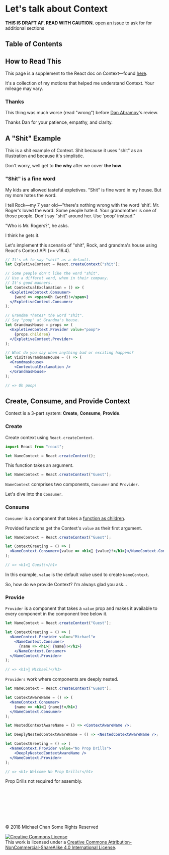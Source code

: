 # Let's talk about Context

**THIS IS DRAFT AF. READ WITH CAUTION.**
[open an issue](https://github.com/learnreact/reactcontext.com) to ask for for additional sections

## Table of Contents

## How to Read This

This page is a supplement to the React doc on Context—found [here](https://reactjs.org/docs/context.html).

It's a collection of my motions that helped me understand Context.
Your mileage may vary.

### Thanks

This thing was much worse (read "wrong") before [Dan Abramov](https://twitter.com/dan_abramov/)'s review.

Thanks Dan for your patience, empathy, and clarity.

## A "Shit" Example

This is a shit example of Context.
Shit because it uses "shit" as an illustration and because it's simplistic.

Don't worry, well get to **the why** after we cover **the how**.

### "Shit" is a fine word

My kids are allowed tasteful expletives.
"Shit" is fine word in my house.
But my mom hates the word.

I tell Rock—my 7 year old—"there's nothing wrong with the word 'shit'.
Mr. Roger's loved the word.
Some people hate it.
Your grandmother is one of those people.
Don't say "shit" around her.
Use 'poop' instead."

"Who is Mr. Rogers?", he asks.

I think he gets it.

Let's implement this scenario of "shit", Rock, and grandma's house using React's Context API (>= v16.4).

```jsx
// It's ok to say "shit" as a default.
let ExpletiveContext = React.createContext("shit");

// Some people don't like the word "shit".
// Use a differnt word, when in their company.
// It's good manners.
let ContextualExclamation = () => (
  <ExpletiveContext.Consumer>
    {word => <span>Oh {word}!</span>}
  </ExpletiveContext.Consumer>
);

// Grandma *hates* the word "shit".
// Say "poop" at Grandma's house.
let GrandmasHouse = props => (
  <ExpletiveContext.Provider value="poop">
    {props.children}
  </ExpletiveContext.Provider>
);

// What do you say when anything bad or exciting happens?
let VisitToGrandmasHouse = () => (
  <GrandmasHouse>
    <ContextualExclamation />
  </GrandmasHouse>
);

// => Oh poop!
```

## Create, Consume, and Provide Context

Context is a 3-part system:
**Create**, **Consume**, **Provide**.

### Create

Create context using `React.createContext`.

```jsx
import React from "react";

let NameContext = React.createContext();
```

This function takes an argument.

```jsx
let NameContext = React.createContext("Guest");
```

`NameContext` comprises two components, `Consumer` and `Provider`.

Let's dive into the `Consumer`.

### Consume

`Consumer` is a component that takes a [function as children](https://reactpatterns.com/#render-callback).

Provided functions get the Context's `value` as their first argument.

```jsx
let NameContext = React.createContext("Guest");

let ContextGreeting = () => (
  <NameContext.Consumer>{value => <h1>👋 {value}!</h1>}</NameContext.Consumer>
);

// => <h1>👋 Guest!</h1>
```

In this example, `value` is the default value used to create `NameContext`.

So, how do we provide Context?
I'm always glad you ask...

### Provide

`Provider` is a component that takes a `value` prop and makes it available to every component in the component tree below it.

```jsx
let NameContext = React.createContext("Guest");

let ContextGreeting = () => (
  <NameContext.Provider value="Michael">
    <NameContext.Consumer>
      {name => <h1>👋 {name}!</h1>}
    </NameContext.Consumer>
  </NameContext.Provider>
);

// => <h1>👋 Michael!</h1>
```

`Providers` work where components are deeply nested.

```jsx
let NameContext = React.createContext("Guest");

let ContextAwareName = () => (
  <NameContext.Consumer>
    {name => <h1>👋 {name}!</h1>}
  </NameContext.Consumer>
);

let NestedContextAwareName = () => <ContextAwareName />;

let DeeplyNestedContextAwareName = () => <NestedContextAwareName />;

let ContextGreeting = () => (
  <NameContext.Provider value="No Prop Drills">
    <DeeplyNestedContextAwareName />
  </NameContext.Provider>
);

// => <h1> Welcome No Prop Drills!</h1>
```

Prop Drills not required for assembly.

<div style="margin-bottom: 8rem"></div>

&copy; 2018 Michael Chan Some Rights Reserved

<a rel="license" href="http://creativecommons.org/licenses/by-nc-sa/4.0/"><img alt="Creative Commons License" style="border-width:0" src="https://i.creativecommons.org/l/by-nc-sa/4.0/88x31.png" /></a><br />This work is licensed under a <a rel="license" href="http://creativecommons.org/licenses/by-nc-sa/4.0/">Creative Commons Attribution-NonCommercial-ShareAlike 4.0 International License</a>.
